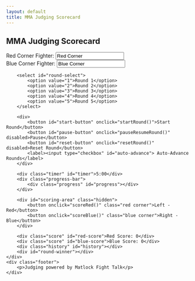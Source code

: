 ```yaml
---
layout: default
title: MMA Judging Scorecard
---
```

<div class="scorecard-container">
    <div class="header">
        <h2>MMA Judging Scorecard</h2>
    </div>
    <div class="content">
        <div>
            <label for="red-fighter">Red Corner Fighter:</label>
            <input type="text" id="red-fighter" placeholder="Red Corner" value="Red Corner">
        </div>
        <div>
            <label for="blue-fighter">Blue Corner Fighter:</label>
            <input type="text" id="blue-fighter" placeholder="Blue Corner" value="Blue Corner">
        </div>

        <select id="round-select">
            <option value="1">Round 1</option>
            <option value="2">Round 2</option>
            <option value="3">Round 3</option>
            <option value="4">Round 4</option>
            <option value="5">Round 5</option>
        </select>

        <div>
            <button id="start-button" onclick="startRound()">Start Round</button>
            <button id="pause-button" onclick="pauseResumeRound()" disabled>Pause</button>
            <button id="reset-button" onclick="resetRound()" disabled>Reset Round</button>
            <label><input type="checkbox" id="auto-advance"> Auto-Advance Rounds</label>
        </div>

        <div class="timer" id="timer">5:00</div>
        <div class="progress-bar">
            <div class="progress" id="progress"></div>
        </div>

        <div id="scoring-area" class="hidden">
            <button onclick="scoreRed()" class="red corner">Left - Red</button>
            <button onclick="scoreBlue()" class="blue corner">Right - Blue</button>
        </div>

        <div class="score" id="red-score">Red Score: 0</div>
        <div class="score" id="blue-score">Blue Score: 0</div>
        <div class="history" id="history"></div>
        <div id="round-winner"></div>
    </div>
    <div class="footer">
        <p>Judging powered by Matlock Fight Talk</p>
    </div>
</div>

<script>
    let redScore = 0;
    let blueScore = 0;
    let timerInterval;
    let isScoringActive = false;
    let timeLeft = 300; // 5 minutes in seconds
    let isPaused = false;
    let history = [];

    function startRound() {
        if (!isScoringActive) {
            redScore = 0;
            blueScore = 0;
            timeLeft = 300;
            updateScores();
            updateProgress();
            document.getElementById('round-winner').textContent = '';
            document.getElementById('history').textContent = history.join('\n');
            document.getElementById('scoring-area').classList.remove('hidden');
            isScoringActive = true;
            document.getElementById('start-button').disabled = true;
            document.getElementById('pause-button').disabled = false;
            document.getElementById('reset-button').disabled = false;
            timerInterval = setInterval(() => {
                if (!isPaused) {
                    timeLeft--;
                    updateProgress();
                    let minutes = Math.floor(timeLeft / 60);
                    let seconds = timeLeft % 60;
                    document.getElementById('timer').textContent = `${minutes}:${seconds < 10 ? '0' : ''}${seconds}`;
                    if (timeLeft <= 0) {
                        endRound();
                    }
                }
            }, 1000);
        }
    }

    function pauseResumeRound() {
        isPaused = !isPaused;
        document.getElementById('pause-button').textContent = isPaused ? 'Resume' : 'Pause';
        if (isPaused) {
            clearInterval(timerInterval);
        } else if (isScoringActive) {
            timerInterval = setInterval(() => {
                timeLeft--;
                updateProgress();
                let minutes = Math.floor(timeLeft / 60);
                let seconds = timeLeft % 60;
                document.getElementById('timer').textContent = `${minutes}:${seconds < 10 ? '0' : ''}${seconds}`;
                if (timeLeft <= 0) {
                    endRound();
                }
            }, 1000);
        }
    }

    function resetRound() {
        if (isScoringActive && !isPaused) {
            redScore = 0;
            blueScore = 0;
            timeLeft = 300;
            updateScores();
            updateProgress();
            document.getElementById('round-winner').textContent = '';
        }
    }

    function endRound() {
        clearInterval(timerInterval);
        document.getElementById('scoring-area').classList.add('hidden');
        isScoringActive = false;
        isPaused = false;
        document.getElementById('start-button').disabled = false;
        document.getElementById('pause-button').disabled = true;
        document.getElementById('pause-button').textContent = 'Pause';
        document.getElementById('reset-button').disabled = true;
        let winner = '';
        if (redScore > blueScore) {
            winner = document.getElementById('red-fighter').value + ' wins the round!';
        } else if (blueScore > redScore) {
            winner = document.getElementById('blue-fighter').value + ' wins the round!';
        } else {
            winner = 'Round is a draw!';
        }
        history.push(`Round ${document.getElementById('round-select').value}: ${winner}`);
        document.getElementById('round-winner').textContent = winner;
        document.getElementById('history').textContent = history.join('\n');
        if (document.getElementById('auto-advance').checked) {
            let nextRound = parseInt(document.getElementById('round-select').value) + 1;
            if (nextRound <= 5) {
                document.getElementById('round-select').value = nextRound;
                startRound();
            }
        }
    }

    function scoreRed() {
        if (isScoringActive && !isPaused) {
            redScore++;
            updateScores();
        }
    }

    function scoreBlue() {
        if (isScoringActive && !isPaused) {
            blueScore++;
            updateScores();
        }
    }

    function updateScores() {
        document.getElementById('red-score').textContent = `${document.getElementById('red-fighter').value} Score: ${redScore}`;
        document.getElementById('blue-score').textContent = `${document.getElementById('blue-fighter').value} Score: ${blueScore}`;
    }

    function updateProgress() {
        const progress = document.getElementById('progress');
        const percentage = (timeLeft / 300) * 100;
        progress.style.width = `${percentage}%`;
    }

    document.addEventListener('keydown', (e) => {
        if (isScoringActive && !isPaused) {
            if (e.key === 'ArrowLeft') {
                scoreRed();
            } else if (e.key === 'ArrowRight') {
                scoreBlue();
            }
        }
    });
</script>
